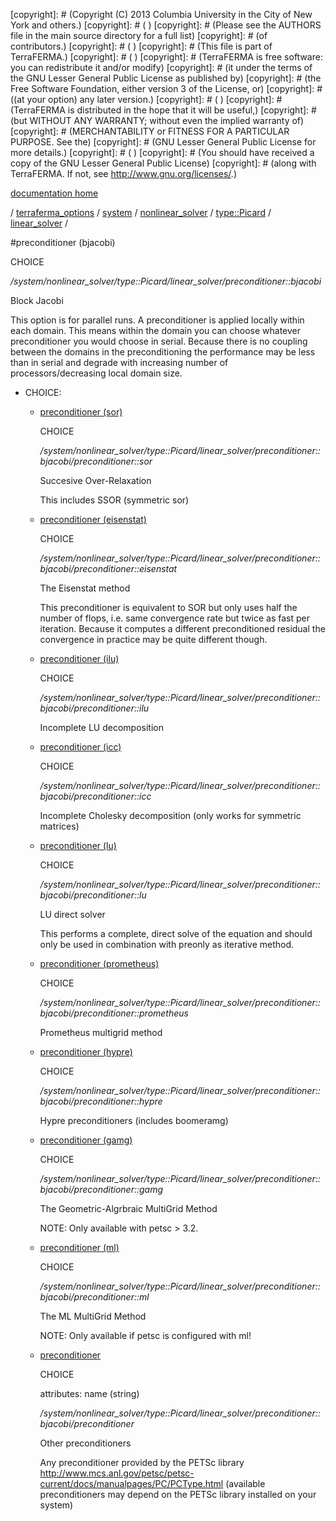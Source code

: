 [copyright]: # (Copyright (C) 2013 Columbia University in the City of New York and others.)
[copyright]: # ( )
[copyright]: # (Please see the AUTHORS file in the main source directory for a full list)
[copyright]: # (of contributors.)
[copyright]: # ( )
[copyright]: # (This file is part of TerraFERMA.)
[copyright]: # ( )
[copyright]: # (TerraFERMA is free software: you can redistribute it and/or modify)
[copyright]: # (it under the terms of the GNU Lesser General Public License as published by)
[copyright]: # (the Free Software Foundation, either version 3 of the License, or)
[copyright]: # ((at your option) any later version.)
[copyright]: # ( )
[copyright]: # (TerraFERMA is distributed in the hope that it will be useful,)
[copyright]: # (but WITHOUT ANY WARRANTY; without even the implied warranty of)
[copyright]: # (MERCHANTABILITY or FITNESS FOR A PARTICULAR PURPOSE. See the)
[copyright]: # (GNU Lesser General Public License for more details.)
[copyright]: # ( )
[copyright]: # (You should have received a copy of the GNU Lesser General Public License)
[copyright]: # (along with TerraFERMA. If not, see <http://www.gnu.org/licenses/>.)

[documentation home](Documentation)

/ [terraferma_options](../../../../../terraferma_options) / [system](../../../../system) / [nonlinear_solver](../../../nonlinear_solver) / [type::Picard](../../type__Picard) / [linear_solver](../linear_solver) /

#preconditioner (bjacobi)

CHOICE 

*/system/nonlinear_solver/type::Picard/linear_solver/preconditioner::bjacobi*

Block Jacobi

This option is for parallel runs. A preconditioner is applied
locally within each domain. This means within the domain you can
choose whatever preconditioner you would choose in serial. Because
there is no coupling between the domains in the preconditioning
the performance may be less than in serial and degrade with 
increasing number of processors/decreasing local domain size.

* CHOICE:
    * [preconditioner (sor)](preconditioner__bjacobi/preconditioner__sor "child")

        CHOICE 

        */system/nonlinear_solver/type::Picard/linear_solver/preconditioner::bjacobi/preconditioner::sor*

        Succesive Over-Relaxation
        
        This includes SSOR (symmetric sor)

    * [preconditioner (eisenstat)](preconditioner__bjacobi/preconditioner__eisenstat "child")

        CHOICE 

        */system/nonlinear_solver/type::Picard/linear_solver/preconditioner::bjacobi/preconditioner::eisenstat*

        The Eisenstat method
        
        This preconditioner is equivalent to SOR but only uses
        half the number of flops,
        i.e. same convergence rate but twice as fast per
        iteration. Because it computes
        a different preconditioned residual the convergence in
        practice may be quite different though.

    * [preconditioner (ilu)](preconditioner__bjacobi/preconditioner__ilu "child")

        CHOICE 

        */system/nonlinear_solver/type::Picard/linear_solver/preconditioner::bjacobi/preconditioner::ilu*

        Incomplete LU decomposition

    * [preconditioner (icc)](preconditioner__bjacobi/preconditioner__icc "child")

        CHOICE 

        */system/nonlinear_solver/type::Picard/linear_solver/preconditioner::bjacobi/preconditioner::icc*

        Incomplete Cholesky decomposition (only works for symmetric matrices)

    * [preconditioner (lu)](preconditioner__bjacobi/preconditioner__lu "child")

        CHOICE 

        */system/nonlinear_solver/type::Picard/linear_solver/preconditioner::bjacobi/preconditioner::lu*

        LU direct solver
        
        This performs a complete, direct solve of the equation and should only be used in combination with preonly as iterative method.

    * [preconditioner (prometheus)](preconditioner__bjacobi/preconditioner__prometheus "child")

        CHOICE 

        */system/nonlinear_solver/type::Picard/linear_solver/preconditioner::bjacobi/preconditioner::prometheus*

        Prometheus multigrid method

    * [preconditioner (hypre)](preconditioner__bjacobi/preconditioner__hypre "child")

        CHOICE 

        */system/nonlinear_solver/type::Picard/linear_solver/preconditioner::bjacobi/preconditioner::hypre*

        Hypre preconditioners (includes boomeramg)

    * [preconditioner (gamg)](preconditioner__bjacobi/preconditioner__gamg "child")

        CHOICE 

        */system/nonlinear_solver/type::Picard/linear_solver/preconditioner::bjacobi/preconditioner::gamg*

        The Geometric-Algrbraic MultiGrid Method
        
        NOTE: Only available with petsc > 3.2.

    * [preconditioner (ml)](preconditioner__bjacobi/preconditioner__ml "child")

        CHOICE 

        */system/nonlinear_solver/type::Picard/linear_solver/preconditioner::bjacobi/preconditioner::ml*

        The ML MultiGrid Method
        
        NOTE: Only available if petsc is configured with ml!

    * [preconditioner](preconditioner__bjacobi/preconditioner "child")

        CHOICE 

        attributes: name (string) 

        */system/nonlinear_solver/type::Picard/linear_solver/preconditioner::bjacobi/preconditioner*

        Other preconditioners
        
        Any preconditioner provided by the PETSc library
        http://www.mcs.anl.gov/petsc/petsc-current/docs/manualpages/PC/PCType.html
        (available preconditioners may depend on the PETSc library installed on your system)

[autogenerated]: # (This file was automatically generated from the schema file:/home/cwilson/repos/github/TerraFERMA/TerraFERMA/buckettools/schemas/solvers.rng.)

